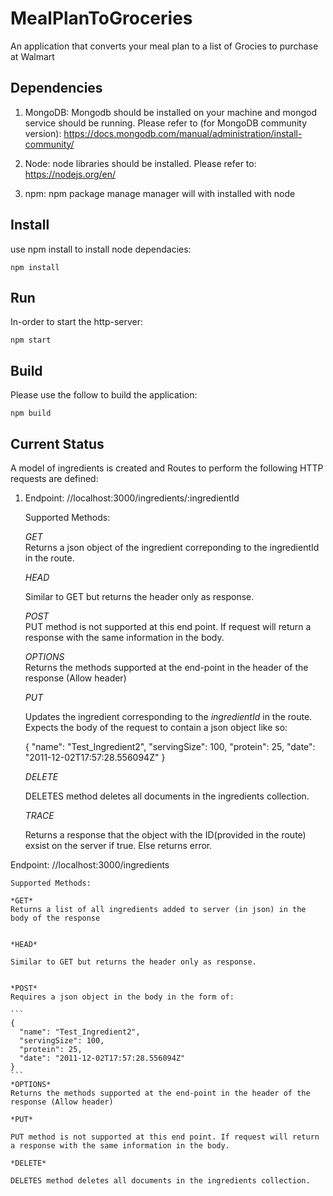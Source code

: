 # MealPlanToGroceries
An application that converts your meal plan to a list of Grocies to purchase at Walmart

## Dependencies

1. MongoDB: Mongodb should be installed on your machine and mongod service should be running. Please refer to (for MongoDB community version):
https://docs.mongodb.com/manual/administration/install-community/

2. Node: node libraries should be installed. Please refer to:
https://nodejs.org/en/

3. npm: npm package manage manager will with installed with node 


## Install

use npm install to install node dependacies:

```
npm install
```

## Run
In-order to start the http-server:

```
npm start
```
## Build
Please use the follow to build the application:
```
npm build
```

## Current Status
A model of ingredients is created and Routes to perform the following HTTP requests are defined:

1. Endpoint: //localhost:3000/ingredients/:ingredientId

    Supported Methods:

    *GET*   
    Returns a json object of the ingredient correponding to the ingredientId in the route.
    
    
    *HEAD*
   
    Similar to GET but returns the header only as response.
    
    
    *POST*   
    PUT method is not supported at this end point. If request will return a response with the same information in the body.
    
    *OPTIONS*   
    Returns the methods supported at the end-point in the header of the response (Allow header)

    *PUT*

    Updates the ingredient corresponding to the *ingredientId* in the route. Expects the body of the request to contain a json object like so:
    
    {
      "name": "Test_Ingredient2",
      "servingSize": 100,
      "protein": 25,
      "date": "2011-12-02T17:57:28.556094Z"
    }


    *DELETE*

    DELETES method deletes all documents in the ingredients collection.

    *TRACE*

    Returns a response that the object with the ID(provided in the route) exsist on the server if true. Else returns error.

Endpoint: //localhost:3000/ingredients

    Supported Methods:

    *GET*   
    Returns a list of all ingredients added to server (in json) in the body of the response
    
    
    *HEAD*
   
    Similar to GET but returns the header only as response.
    
    
    *POST*   
    Requires a json object in the body in the form of:

    ```
    {
      "name": "Test_Ingredient2",
      "servingSize": 100,
      "protein": 25,
      "date": "2011-12-02T17:57:28.556094Z"
    }
    ```
    *OPTIONS*   
    Returns the methods supported at the end-point in the header of the response (Allow header)

    *PUT*

    PUT method is not supported at this end point. If request will return a response with the same information in the body.

    *DELETE*

    DELETES method deletes all documents in the ingredients collection.




